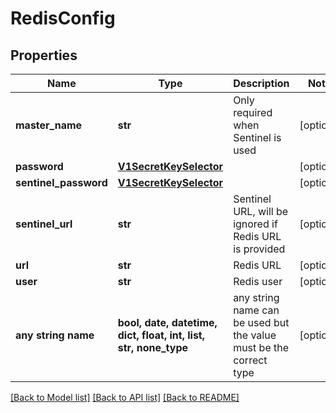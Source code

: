 # RedisConfig


## Properties
Name | Type | Description | Notes
------------ | ------------- | ------------- | -------------
**master_name** | **str** | Only required when Sentinel is used | [optional] 
**password** | [**V1SecretKeySelector**](V1SecretKeySelector.md) |  | [optional] 
**sentinel_password** | [**V1SecretKeySelector**](V1SecretKeySelector.md) |  | [optional] 
**sentinel_url** | **str** | Sentinel URL, will be ignored if Redis URL is provided | [optional] 
**url** | **str** | Redis URL | [optional] 
**user** | **str** | Redis user | [optional] 
**any string name** | **bool, date, datetime, dict, float, int, list, str, none_type** | any string name can be used but the value must be the correct type | [optional]

[[Back to Model list]](../README.md#documentation-for-models) [[Back to API list]](../README.md#documentation-for-api-endpoints) [[Back to README]](../README.md)


